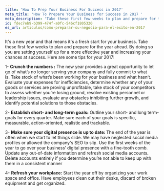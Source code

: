 ```yaml
---
title: 'How To Prep Your Business For Success in 2017'
meta_title: 'How To Prepare Your Business for Success in 2017 '
meta_description: 'Take these first few weeks to plan and prepare for the year ahead. By doing so you are setting yourself up for a more effective year and increasing your chances at success. Here are some tips for your 2017!'
id: fdec7eb9-b399-474f-a0fc-546cf1805320
es_url: articulos/como-preparar-su-negocio-para-el-exito-en-2017
---
```

It's a new year and that means it's a fresh start for your business. Take these first few weeks to plan and prepare for the year ahead. By doing so you are setting yourself up for a more effective year and increasing your chances at success. Here are some tips for your 2017!

1- <strong>Crunch the numbers :</strong> The new year provides a great opportunity to let go of what’s no longer serving your company and fully commit to what is. Take stock of what’s been working for your business and what hasn’t. Evaluate your expenses for inefficiencies, determine whether any of your goods or services are proving unprofitable, take stock of your competitors to assess whether you’re losing ground, resolve existing personnel or leadership issues, evaluate any obstacles inhibiting further growth, and identify potential solutions to those obstacles.

2- <strong>Establish short- and long-term goals:</strong> Outline your short- and long term-goals for every quarter. Make sure each of your goals is specific, measurable, action-oriented, realistic and trackable.

3- <strong>Make sure your digital presence is up to date: </strong>The end of the year is often when we start to let things slide. We may have neglected social media profiles or allowed the company's SEO to slip. Use the first weeks of the year to go over your business’ digital presence with a fine-tooth comb. Update any out-of-date information and refresh social media accounts. Delete accounts entirely if you determine you’re not able to keep up with them in a consistent manner

4- <strong>Refresh your workplace:</strong> Start the year off by organizing your work space and office. Have employees clean out their desks, discard of broken equipment and get organized.